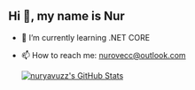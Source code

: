 ## Hi 👋, my name is Nur

- 🌱 I’m currently learning .NET CORE
- 📫 How to reach me: nurovecc@outlook.com

  <a href="https://awesome-github-stats.azurewebsites.net/index.html??cardType=github&theme=github&showIcons=">     <img alt="nuryavuzz's GitHub Stats" src="https://awesome- github-stats.azurewebsites.net/user-stats/nuryavuzz?cardType=github&theme=github&showIcons=" />   </a>
